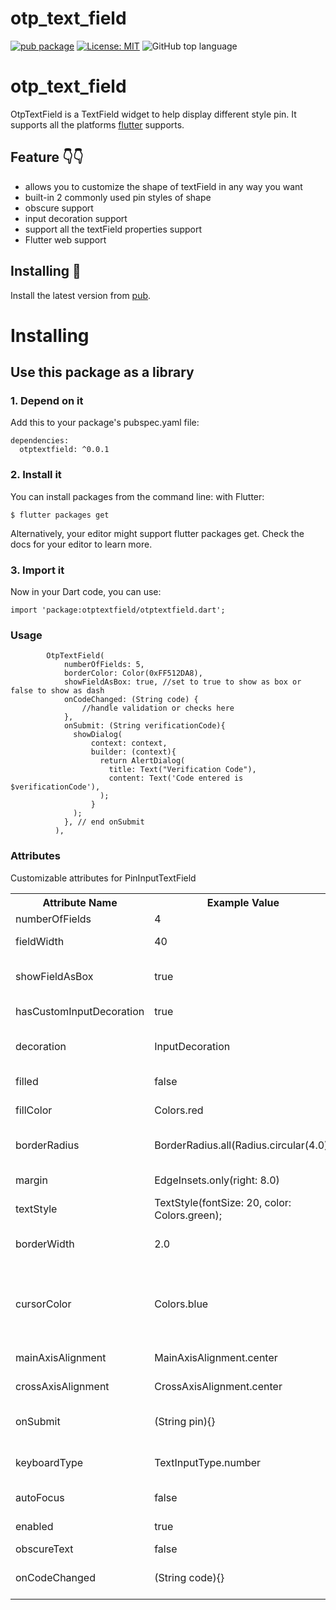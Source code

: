 # otp_text_field

[![pub package](https://img.shields.io/pub/v/otp_textfield.svg)](https://pub.dartlang.org/packages/otp_textfield)
[![License: MIT](https://img.shields.io/badge/license-MIT-purple.svg)](https://opensource.org/licenses/MIT)
![GitHub top language](https://img.shields.io/github/languages/top/david-legend/otp_textfield)

# otp_text_field

OtpTextField is a TextField widget to help display different style pin. It supports all the platforms [flutter](https://github.com/flutter/flutter) supports.

## Feature 👇👇
* allows you to customize the shape of textField in any way you want
* built-in 2 commonly used pin styles of shape
* obscure support
* input decoration support
* support all the textField properties support
* Flutter web support


## Installing 🔧
Install the latest version from [pub](https://pub.dartlang.org/packages/otp_textfield).

# Installing
## Use this package as a library
### 1. Depend on it
Add this to your package's pubspec.yaml file:
```
dependencies:
  otptextfield: ^0.0.1
```
### 2. Install it
You can install packages from the command line:
with Flutter:
```
$ flutter packages get
```
Alternatively, your editor might support flutter packages get. Check the docs for your editor to learn more.

### 3. Import it
Now in your Dart code, you can use:
```
import 'package:otptextfield/otptextfield.dart';
```

### Usage

``` 
        OtpTextField(
            numberOfFields: 5,
            borderColor: Color(0xFF512DA8),
            showFieldAsBox: true, //set to true to show as box or false to show as dash
            onCodeChanged: (String code) {
                //handle validation or checks here           
            },
            onSubmit: (String verificationCode){
              showDialog(
                  context: context,
                  builder: (context){
                    return AlertDialog(
                      title: Text("Verification Code"),
                      content: Text('Code entered is $verificationCode'),
                    );
                  }
              );
            }, // end onSubmit
          ),
``` 

### Attributes
Customizable attributes for PinInputTextField
<table>
    <th>Attribute Name</th>
    <th>Example Value</th>
    <th>Description</th>
    <tr>
        <td>numberOfFields</td>
        <td>4</td>
        <td>The default is 4</td>
    </tr>
    <tr>
        <td>fieldWidth</td>
        <td>40</td>
        <td>allows to change the width of the textField</td>
    </tr>
    <tr>
        <td>showFieldAsBox</td>
        <td>true</td>
        <td>changes the default decoration of the textFields to a box with borderRadius of 4.0</td>
    </tr>
    <tr>
            <td>hasCustomInputDecoration</td>
            <td>true</td>
            <td>set this to true if you want to pass your own decoration</td>
    </tr>
     <tr>
            <td>decoration</td>
            <td>InputDecoration</td>
            <td>set hasCustomInputDecoration to true and pass your own input decoration the way you see fit</td>
    </tr>
     <tr>
            <td>filled</td>
            <td>false</td>
            <td>set to true if you want to pass a fillColor</td>
     </tr>
     <tr>
            <td>fillColor</td>
            <td>Colors.red</td>
            <td>pass fillColor and set filled to true</td>
    </tr>
    <tr>
        <td>borderRadius</td>
        <td>BorderRadius.all(Radius.circular(4.0))</td>
        <td>pass BorderRadius to customise textField when showFieldAsBox is set to true</td>
    </tr>
    <tr>
        <td>margin</td>
        <td>EdgeInsets.only(right: 8.0)</td>
        <td>customize the margin between each textField</td>
    </tr>
    <tr>
        <td>textStyle</td>
        <td>TextStyle(fontSize: 20, color: Colors.green);</td>
        <td>Add custom textStyle</td>
    </tr>
    <tr>
            <td>borderWidth</td>
            <td>2.0</td>
            <td>Default value is 2.0, allows you to customize the width of the border</td>
    </tr>
    <tr>
        <td>cursorColor</td>
        <td>Colors.blue</td>
        <td>Change color of textFields cursor. Defaults to [ThemeData.cursorColor] 
        or [CupertinoTheme.primaryColor] depending on [ThemeData.platform]. 
        </td>
    </tr>
    <tr>
        <td>mainAxisAlignment</td>
        <td>MainAxisAlignment.center</td>
        <td>Defaults to MainAxisAlignment.center</td>
    </tr>
     <tr>
        <td>crossAxisAlignment</td>
        <td>CrossAxisAlignment.center</td>
        <td>Defaults to CrossAxisAlignment.center</td>
    </tr>
    <tr>
        <td>onSubmit</td>
        <td>(String pin){}</td>
        <td>The callback will execute when user is done inputting the verification code.</td>
    </tr>
    <tr>
        <td>keyboardType</td>
        <td>TextInputType.number</td>
        <td>Just like TextField's keyboardType, the default is TextInputType.number</td>
    </tr>
    <tr>
        <td>autoFocus</td>
        <td>false</td>
        <td>Same as TextField's autoFocus, the default is false</td>
    </tr>
    <tr>
        <td>enabled</td>
        <td>true</td>
        <td>Same as TextField's enabled, the default is true</td>
    </tr>
    <tr>
        <td>obscureText</td>
        <td>false</td>
        <td>Defaults to false</td>
    </tr>
    <tr>
        <td>onCodeChanged</td>
        <td>(String code){}</td>
        <td>Executes every time a value is entered into the textField. Same as TextField's onChanged</td>
    </tr>
</table>